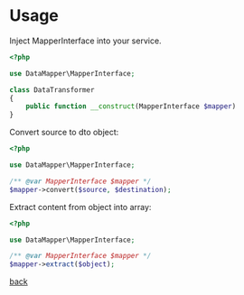 # Usage

Inject MapperInterface into your service.
```php
<?php

use DataMapper\MapperInterface;

class DataTransformer
{
    public function __construct(MapperInterface $mapper)
}
```

Convert source to dto object:
```php
<?php

use DataMapper\MapperInterface;

/** @var MapperInterface $mapper */
$mapper->convert($source, $destination);
```

Extract content from object into array:
```php
<?php

use DataMapper\MapperInterface;

/** @var MapperInterface $mapper */
$mapper->extract($object);
```

[back](..)